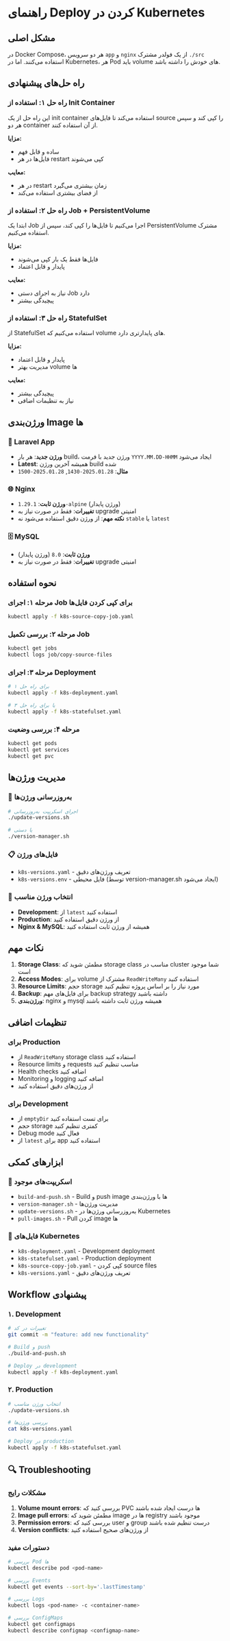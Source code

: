 # راهنمای Deploy کردن در Kubernetes

## مشکل اصلی
در Docker Compose، هر دو سرویس `app` و `nginx` از یک فولدر مشترک `./src` استفاده می‌کنند. اما در Kubernetes، هر Pod باید volume های خودش را داشته باشد.

## راه حل‌های پیشنهادی

### راه حل ۱: استفاده از Init Container
این راه حل از یک init container استفاده می‌کند تا فایل‌های source را کپی کند و سپس هر دو container از آن استفاده کنند.

**مزایا:**
- ساده و قابل فهم
- فایل‌ها در هر restart کپی می‌شوند

**معایب:**
- در هر restart زمان بیشتری می‌گیرد
- از فضای بیشتری استفاده می‌کند

### راه حل ۲: استفاده از Job + PersistentVolume
ابتدا یک Job اجرا می‌کنیم تا فایل‌ها را کپی کند، سپس از PersistentVolume مشترک استفاده می‌کنیم.

**مزایا:**
- فایل‌ها فقط یک بار کپی می‌شوند
- پایدار و قابل اعتماد

**معایب:**
- نیاز به اجرای دستی Job دارد
- پیچیدگی بیشتر

### راه حل ۳: استفاده از StatefulSet
از StatefulSet استفاده می‌کنیم که volume های پایدارتری دارد.

**مزایا:**
- پایدار و قابل اعتماد
- مدیریت بهتر volume ها

**معایب:**
- پیچیدگی بیشتر
- نیاز به تنظیمات اضافی

## ورژن‌بندی Image ها

### 🚀 Laravel App
- **ورژن جدید**: هر بار build، ورژن جدید با فرمت `YYYY.MM.DD-HHMM` ایجاد می‌شود
- **Latest**: همیشه آخرین ورژن build شده
- **مثال**: `2025.01.28-1430`, `2025.01.28-1500`

### 🌐 Nginx
- **ورژن ثابت**: `1.29.1-alpine` (ورژن پایدار)
- **تغییرات**: فقط در صورت نیاز به upgrade امنیتی
- **نکته مهم**: از ورژن دقیق استفاده می‌شود نه `stable` یا `latest`

### 🗄️ MySQL
- **ورژن ثابت**: `8.0` (ورژن پایدار)
- **تغییرات**: فقط در صورت نیاز به upgrade امنیتی

## نحوه استفاده

### مرحله ۱: اجرای Job برای کپی کردن فایل‌ها
```bash
kubectl apply -f k8s-source-copy-job.yaml
```

### مرحله ۲: بررسی تکمیل Job
```bash
kubectl get jobs
kubectl logs job/copy-source-files
```

### مرحله ۳: اجرای Deployment
```bash
# برای راه حل ۱
kubectl apply -f k8s-deployment.yaml

# یا برای راه حل ۳
kubectl apply -f k8s-statefulset.yaml
```

### مرحله ۴: بررسی وضعیت
```bash
kubectl get pods
kubectl get services
kubectl get pvc
```

## مدیریت ورژن‌ها

### 🔄 به‌روزرسانی ورژن‌ها
```bash
# اجرای اسکریپت به‌روزرسانی
./update-versions.sh

# یا دستی
./version-manager.sh
```

### 📋 فایل‌های ورژن
- `k8s-versions.yaml` - تعریف ورژن‌های دقیق
- `k8s-versions.env` - فایل محیطی (توسط version-manager.sh ایجاد می‌شود)

### 🎯 انتخاب ورژن مناسب
- **Development**: از `latest` استفاده کنید
- **Production**: از ورژن دقیق استفاده کنید
- **Nginx & MySQL**: همیشه از ورژن ثابت استفاده کنید

## نکات مهم

1. **Storage Class**: مطمئن شوید که storage class مناسب در cluster شما موجود است
2. **Access Modes**: برای volume مشترک از `ReadWriteMany` استفاده کنید
3. **Resource Limits**: حجم storage مورد نیاز را بر اساس پروژه تنظیم کنید
4. **Backup**: برای فایل‌های مهم backup strategy داشته باشید
5. **ورژن‌بندی**: nginx و mysql همیشه ورژن ثابت داشته باشند

## تنظیمات اضافی

### برای Production
- از `ReadWriteMany` storage class استفاده کنید
- Resource limits و requests مناسب تنظیم کنید
- Health checks اضافه کنید
- Monitoring و logging اضافه کنید
- از ورژن‌های دقیق استفاده کنید

### برای Development
- از `emptyDir` برای تست استفاده کنید
- حجم storage کمتری تنظیم کنید
- Debug mode فعال کنید
- از `latest` برای app استفاده کنید

## ابزارهای کمکی

### 📝 **اسکریپت‌های موجود**
- `build-and-push.sh` - Build و push image ها با ورژن‌بندی
- `version-manager.sh` - مدیریت ورژن‌ها
- `update-versions.sh` - به‌روزرسانی ورژن‌ها در Kubernetes
- `pull-images.sh` - Pull کردن image ها

### 📝 **فایل‌های Kubernetes**
- `k8s-deployment.yaml` - Development deployment
- `k8s-statefulset.yaml` - Production deployment
- `k8s-source-copy-job.yaml` - کپی کردن source files
- `k8s-versions.yaml` - تعریف ورژن‌های دقیق

## Workflow پیشنهادی

### ۱. **Development**
```bash
# تغییرات در کد
git commit -m "feature: add new functionality"

# Build و push
./build-and-push.sh

# Deploy در development
kubectl apply -f k8s-deployment.yaml
```

### ۲. **Production**
```bash
# انتخاب ورژن مناسب
./update-versions.sh

# بررسی ورژن‌ها
cat k8s-versions.yaml

# Deploy در production
kubectl apply -f k8s-statefulset.yaml
```

## 🔍 Troubleshooting

### مشکلات رایج
1. **Volume mount errors**: بررسی کنید که PVC ها درست ایجاد شده باشند
2. **Image pull errors**: مطمئن شوید که image ها در registry موجود باشند
3. **Permission errors**: بررسی کنید که user و group درست تنظیم شده باشند
4. **Version conflicts**: از ورژن‌های صحیح استفاده کنید

### دستورات مفید
```bash
# بررسی Pod ها
kubectl describe pod <pod-name>

# بررسی Events
kubectl get events --sort-by='.lastTimestamp'

# بررسی Logs
kubectl logs <pod-name> -c <container-name>

# بررسی ConfigMaps
kubectl get configmaps
kubectl describe configmap <configmap-name>
``` 